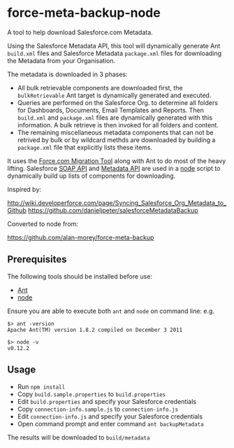 # force-meta-backup-node

A tool to help download Salesforce.com Metadata.

Using the Salesforce Metadata API, this tool will dynamically generate Ant `build.xml` files and Salesforce Metadata `package.xml` files for downloading the Metadata from your Organisation.

The metadata is downloaded in 3 phases:
- All bulk retrievable components are downloaded first, the `bulkRetrievable` Ant target is dynamically generated and executed.
- Queries are performed on the Salesforce Org. to determine all folders for Dashboards, Documents, Email Templates and Reports. Then `build.xml` and `package.xml` files are dynamically generated with this information. A bulk retrieve is then invoked for all folders and content.
- The remaining miscellaneous metadata components that can not be retrived by bulk or by wildcard methds are downloaded by building a `package.xml` file that explicitly lists these items.

It uses the [Force.com Migration Tool](http://www.salesforce.com/us/developer/docs/daas/index.htm) along with Ant to do most of the heavy lifting. Salesforce [SOAP API](http://www.salesforce.com/us/developer/docs/api/index.htm) and [Metadata API](http://www.salesforce.com/us/developer/docs/api_meta/index.htm) are used in a [node](https://nodejs.org/) script to dynamically build up lists of components for downloading.

Inspired by:

http://wiki.developerforce.com/page/Syncing_Salesforce_Org_Metadata_to_Github
https://github.com/danieljpeter/salesforceMetadataBackup

Converted to node from:

https://github.com/alan-morey/force-meta-backup

## Prerequisites
The following tools should be installed before use:
- [Ant](http://ant.apache.org/)
- [node](https://nodejs.org/)

Ensure you are able to execute both `ant` and `node` on command line:
e.g.
```
$> ant -version
Apache Ant(TM) version 1.8.2 compiled on December 3 2011

$> node -v
v0.12.2
```

## Usage
- Run `npm install`
- Copy `build.sample.properties` to `build.properties`
- Edit `build.properties` and specify your Salesforce credentials
- Copy `connection-info.sample.js` to `connection-info.js`
- Edit `connection-info.js` and specify your Salesforce credentials
- Open command prompt and enter command `ant backupMetadata`

The results will be downloaded to `build/metadata`
